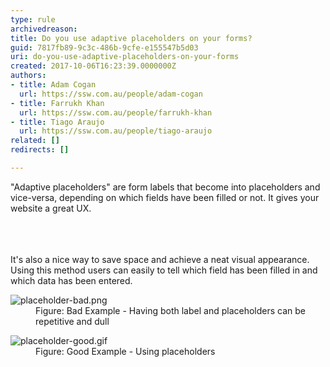 ```yaml
---
type: rule
archivedreason: 
title: Do you use adaptive placeholders on your forms?
guid: 7817fb89-9c3c-486b-9cfe-e155547b5d03
uri: do-you-use-adaptive-placeholders-on-your-forms
created: 2017-10-06T16:23:39.0000000Z
authors:
- title: Adam Cogan
  url: https://ssw.com.au/people/adam-cogan
- title: Farrukh Khan
  url: https://ssw.com.au/people/farrukh-khan
- title: Tiago Araujo
  url: https://ssw.com.au/people/tiago-araujo
related: []
redirects: []

---
```



&quot;Adaptive placeholders&quot;&#160;are&#160;form labels that become&#160;into placeholders and vice-versa, depending on&#160;which fields&#160;have&#160;been filled or not. It gives&#160;your website a great UX.<br><br>
<br><excerpt class='endintro'></excerpt><br>
<p>It's also a&#160;nice way to save space and achieve a neat visual appearance. Using this method users can easily to tell which field has been filled in and which data has been entered.&#160;</p><dl class="badImage"><dt> 
      <img src="/PublishingImages/placeholder-bad.png" alt="placeholder-bad.png" /> 
   </dt><dd>Figure&#58; Bad Example - Having both label and placeholders can be repetitive and dull​​​<br></dd></dl><dl class="goodImage"><dt> 
      <img src="/PublishingImages/placeholder-good.gif" alt="placeholder-good.gif" /></dt><dd>Figure&#58; Good Example - Using placeholders</dd></dl>


